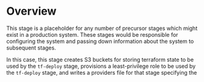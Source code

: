 # Overview
This stage is a placeholder for any number of precursor stages which might exist in a production system. These stages would be responsible for configuring the system and passing down information about the system to subsequent stages. 

In this case, this stage creates S3 buckets for storing terraform state to be used by the `tf-deploy` stage, provisions a least-privilege role to be used by the `tf-deploy` stage, and writes a providers file for that stage specifying the 